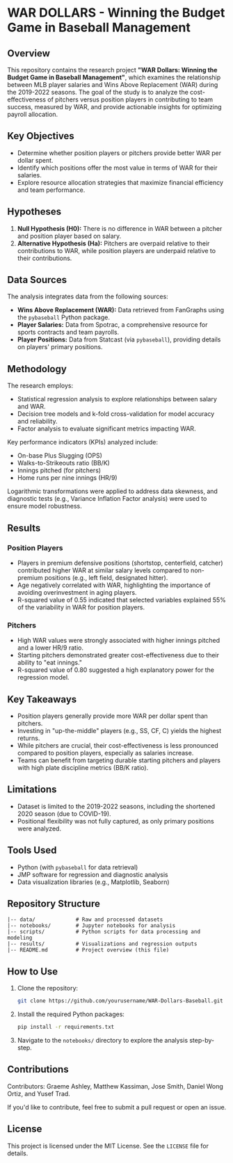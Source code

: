 # WAR DOLLARS - Winning the Budget Game in Baseball Management

## Overview
This repository contains the research project **"WAR Dollars: Winning the Budget Game in Baseball Management"**, which examines the relationship between MLB player salaries and Wins Above Replacement (WAR) during the 2019-2022 seasons. The goal of the study is to analyze the cost-effectiveness of pitchers versus position players in contributing to team success, measured by WAR, and provide actionable insights for optimizing payroll allocation.

## Key Objectives
- Determine whether position players or pitchers provide better WAR per dollar spent.
- Identify which positions offer the most value in terms of WAR for their salaries.
- Explore resource allocation strategies that maximize financial efficiency and team performance.

## Hypotheses
1. **Null Hypothesis (H0):** There is no difference in WAR between a pitcher and position player based on salary.
2. **Alternative Hypothesis (Ha):** Pitchers are overpaid relative to their contributions to WAR, while position players are underpaid relative to their contributions.

## Data Sources
The analysis integrates data from the following sources:
- **Wins Above Replacement (WAR):** Data retrieved from FanGraphs using the `pybaseball` Python package.
- **Player Salaries:** Data from Spotrac, a comprehensive resource for sports contracts and team payrolls.
- **Player Positions:** Data from Statcast (via `pybaseball`), providing details on players' primary positions.

## Methodology
The research employs:
- Statistical regression analysis to explore relationships between salary and WAR.
- Decision tree models and k-fold cross-validation for model accuracy and reliability.
- Factor analysis to evaluate significant metrics impacting WAR.

Key performance indicators (KPIs) analyzed include:
- On-base Plus Slugging (OPS)
- Walks-to-Strikeouts ratio (BB/K)
- Innings pitched (for pitchers)
- Home runs per nine innings (HR/9)

Logarithmic transformations were applied to address data skewness, and diagnostic tests (e.g., Variance Inflation Factor analysis) were used to ensure model robustness.

## Results
### Position Players
- Players in premium defensive positions (shortstop, centerfield, catcher) contributed higher WAR at similar salary levels compared to non-premium positions (e.g., left field, designated hitter).
- Age negatively correlated with WAR, highlighting the importance of avoiding overinvestment in aging players.
- R-squared value of 0.55 indicated that selected variables explained 55% of the variability in WAR for position players.

### Pitchers
- High WAR values were strongly associated with higher innings pitched and a lower HR/9 ratio.
- Starting pitchers demonstrated greater cost-effectiveness due to their ability to "eat innings."
- R-squared value of 0.80 suggested a high explanatory power for the regression model.

## Key Takeaways
- Position players generally provide more WAR per dollar spent than pitchers.
- Investing in "up-the-middle" players (e.g., SS, CF, C) yields the highest returns.
- While pitchers are crucial, their cost-effectiveness is less pronounced compared to position players, especially as salaries increase.
- Teams can benefit from targeting durable starting pitchers and players with high plate discipline metrics (BB/K ratio).

## Limitations
- Dataset is limited to the 2019-2022 seasons, including the shortened 2020 season (due to COVID-19).
- Positional flexibility was not fully captured, as only primary positions were analyzed.

## Tools Used
- Python (with `pybaseball` for data retrieval)
- JMP software for regression and diagnostic analysis
- Data visualization libraries (e.g., Matplotlib, Seaborn)

## Repository Structure
```
|-- data/             # Raw and processed datasets
|-- notebooks/        # Jupyter notebooks for analysis
|-- scripts/          # Python scripts for data processing and modeling
|-- results/          # Visualizations and regression outputs
|-- README.md         # Project overview (this file)
```

## How to Use
1. Clone the repository:
   ```bash
   git clone https://github.com/yourusername/WAR-Dollars-Baseball.git
   ```
2. Install the required Python packages:
   ```bash
   pip install -r requirements.txt
   ```
3. Navigate to the `notebooks/` directory to explore the analysis step-by-step.

## Contributions
Contributors: Graeme Ashley, Matthew Kassiman, Jose Smith, Daniel Wong Ortiz, and Yusef Trad.

If you'd like to contribute, feel free to submit a pull request or open an issue.

## License
This project is licensed under the MIT License. See the `LICENSE` file for details.

